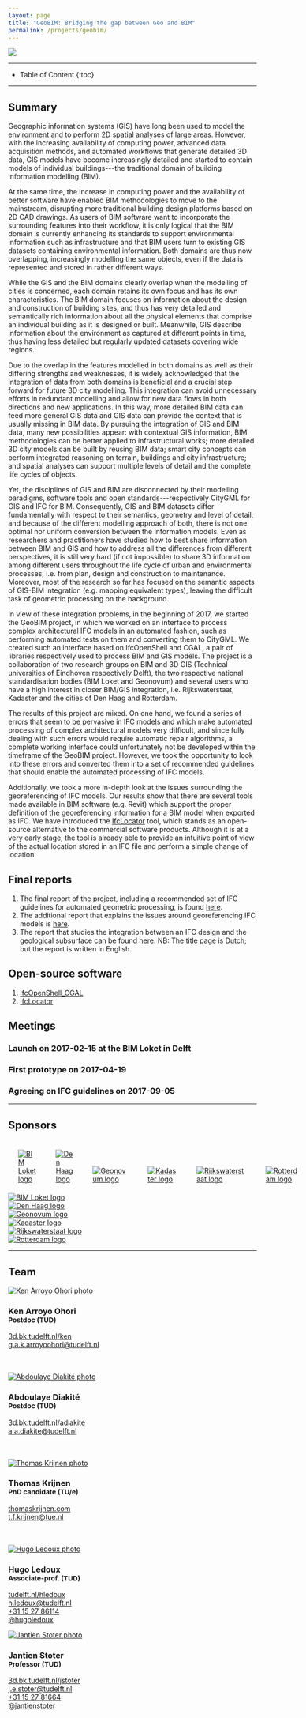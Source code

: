 ```yaml
---
layout: page
title: "GeoBIM: Bridging the gap between Geo and BIM"
permalink: /projects/geobim/
---
```


<div class="row">
  <div class="col-sm-6 col-xs-12"><img class="img-responsive" src="{{ "volumetric.png" }}"></div>
</div>

- - -

* Table of Content
{:toc}

- - -

## Summary

Geographic information systems (GIS) have long been used to model the environment and to perform 2D spatial analyses of large areas.
However, with the increasing availability of computing power, advanced data acquisition methods, and automated workflows that generate detailed 3D data, GIS models have become increasingly detailed and started to contain models of individual buildings---the traditional domain of building information modelling (BIM).

At the same time, the increase in computing power and the availability of better software have enabled BIM methodologies to move to the mainstream, disrupting more traditional building design platforms based on 2D CAD drawings.
As users of BIM software want to incorporate the surrounding features into their workflow, it is only logical that the BIM domain is currently enhancing its standards to support environmental information such as infrastructure and that BIM users turn to existing GIS datasets containing environmental information.
Both domains are thus now overlapping, increasingly modelling the same objects, even if the data is represented and stored in rather different ways.

While the GIS and the BIM domains clearly overlap when the modelling of cities is concerned, each domain retains its own focus and has its own characteristics.
The BIM domain focuses on information about the design and construction of building sites, and thus has very detailed and semantically rich information about all the physical elements that comprise an individual building as it is designed or built.
Meanwhile, GIS describe information about the environment as captured at different points in time, thus having less detailed but regularly updated datasets covering wide regions.

Due to the overlap in the features modelled in both domains as well as their differing strengths and weaknesses, it is widely acknowledged that the integration of data from both domains is beneficial and a crucial step forward for future 3D city modelling.
This integration can avoid unnecessary efforts in redundant modelling and allow for new data flows in both directions and new applications.
In this way, more detailed BIM data can feed more general GIS data and GIS data can provide the context that is usually missing in BIM data.
By pursuing the integration of GIS and BIM data, many new possibilities appear: with contextual GIS information, BIM methodologies can be better applied to infrastructural works; more detailed 3D city models can be built by reusing BIM data; smart city concepts can perform integrated reasoning on terrain, buildings and city infrastructure; and spatial analyses can support multiple levels of detail and the complete life cycles of objects.

Yet, the disciplines of GIS and BIM are disconnected by their modelling paradigms, software tools and open standards---respectively CityGML for GIS and IFC for BIM.
Consequently, GIS and BIM datasets differ fundamentally with respect to their semantics, geometry and level of detail, and because of the different modelling approach of both, there is not one optimal nor uniform conversion between the information models.
Even as researchers and practitioners have studied how to best share information between BIM and GIS and how to address all the differences from different perspectives, it is still very hard (if not impossible) to share 3D information among different users throughout the life cycle of urban and environmental processes, i.e. from plan, design and construction to maintenance.
Moreover, most of the research so far has focused on the semantic aspects of GIS-BIM integration (e.g. mapping equivalent types), leaving the difficult task of geometric processing on the background.

In view of these integration problems, in the beginning of 2017, we started the GeoBIM project, in which we worked on an interface to process complex architectural IFC models in an automated fashion, such as performing automated tests on them and converting them to CityGML.
We created such an interface based on IfcOpenShell and CGAL, a pair of libraries respectively used to process BIM and GIS models.
The project is a collaboration of two research groups on BIM and 3D GIS (Technical universities of Eindhoven respectively Delft), the two respective national standardisation bodies (BIM Loket and Geonovum) and several users who have a high interest in closer BIM/GIS integration, i.e. Rijkswaterstaat, Kadaster and the cities of Den Haag and Rotterdam.

The results of this project are mixed.
On one hand, we found a series of errors that seem to be pervasive in IFC models and which make automated processing of complex architectural models very difficult, and since fully dealing with such errors would require automatic repair algorithms, a complete working interface could unfortunately not be developed within the timeframe of the GeoBIM project.
However, we took the opportunity to look into these errors and converted them into a set of recommended guidelines that should enable the automated processing of IFC models.

Additionally, we took a more in-depth look at the issues surrounding the georeferencing of IFC models.
Our results show that there are several tools made available in BIM software (e.g. Revit) which support the proper definition of the georeferencing information for a BIM model when exported as IFC.
We have introduced the [IfcLocator](https://github.com/tudelft3d/IfcLocator) tool, which stands as an open-source alternative to the commercial software products.
Although it is at a very early stage, the tool is already able to provide an intuitive point of view of the actual location stored in an IFC file and perform a simple change of location.

## Final reports

  1. The final report of the project, including a recommended set of IFC guidelines for automated geometric processing, is found [here](https://3d.bk.tudelft.nl/ken/files/18_geobim.pdf).
  2. The additional report that explains the issues around georeferencing IFC models is [here](https://3d.bk.tudelft.nl/pdfs/18_georeferencing.pdf).
  3. The report that studies the integration between an IFC design and the geological subsurface can be found [here](https://3d.bk.tudelft.nl/pdfs/BIM_Subsurface%20report%20Version%20June%202017.pdf). NB: The title page is Dutch; but the report is written in English.

## Open-source software

  1. [IfcOpenShell_CGAL](https://github.com/aothms/IfcOpenShell_CGAL)
  2. [IfcLocator](https://github.com/tudelft3d/IfcLocator)


## Meetings

### Launch on 2017-02-15 at the BIM Loket in Delft

<div class="row">
  <div class="col-xs-12 col-md-6">
    <script async class="speakerdeck-embed" data-id="876a2e1d5fcf4dad8f873a91b4dce644" data-ratio="1.33333333333333" src="//speakerdeck.com/assets/embed.js"></script>
  </div>
</div>

### First prototype on 2017-04-19

<div class="row">
  <div class="col-xs-12 col-md-6">
    <script async class="speakerdeck-embed" data-id="1f51a84e65cb4cdaba22edcc4381487a" data-ratio="1.33333333333333" src="//speakerdeck.com/assets/embed.js"></script>
  </div>
</div>

### Agreeing on IFC guidelines on 2017-09-05

<div class="row">
  <div class="col-xs-12 col-md-6">
    <script async class="speakerdeck-embed" data-id="3af1de4df4e4491caff247efe4af98a2" data-ratio="1.33333333333333" src="//speakerdeck.com/assets/embed.js"></script>
  </div>
</div>

- - -

## Sponsors

<div class="hidden-xs" style="display:table-cell; padding: 20px;"><a href="http://www.bimloket.nl" title="BIM Loket website"><img src="bimloket.jpg" alt="BIM Loket logo" style="max-height: 200px;"></a></div>
<div class="hidden-xs" style="display:table-cell; padding: 20px;"><a href="https://www.denhaag.nl" title="Den Haag website"><img src="denhaag.jpg" alt="Den Haag logo" style="max-height: 200px;"></a></div>
<div class="hidden-xs" style="display:table-cell; padding: 20px;"><a href="http://www.geonovum.nl" title="Geonovum website"><img src="geonovum.png" alt="Geonovum logo" style="max-height: 200px;"></a></div>
<div class="hidden-xs" style="display:table-cell; padding: 20px;"><a href="https://www.kadaster.nl" title="Kadaster website"><img src="kadaster.jpg" alt="Kadaster logo" style="max-height: 200px;"></a></div>
<div class="hidden-xs" style="display:table-cell; padding: 20px;"><a href="http://www.rijkswaterstaat.nl" title="Rijkswaterstaat website"><img src="rws.png" alt="Rijkswaterstaat logo" style="max-height: 200px;"></a></div>
<div class="hidden-xs" style="display:table-cell; padding: 20px;"><a href="http://www.rotterdam.nl" title="Rotterdam website"><img src="rotterdam.png" alt="Rotterdam logo" style="max-height: 200px;"></a></div>

<div class="row">
  <div class="visible-xs thumbnail"><a href="http://www.bimloket.nl" title="BIM Loket website"><img src="bimloket.jpg" alt="BIM Loket logo"></a></div>
  <div class="visible-xs thumbnail"><a href="https://www.denhaag.nl" title="Den Haag website"><img src="denhaag.jpg" alt="Den Haag logo"></a></div>
  <div class="visible-xs thumbnail"><a href="http://www.geonovum.nl" title="Geonovum website"><img src="geonovum.png" alt="Geonovum logo"></a></div>
  <div class="visible-xs thumbnail"><a href="https://www.kadaster.nl" title="Kadaster website"><img src="kadaster.jpg" alt="Kadaster logo"></a></div>
  <div class="visible-xs"><a href="http://www.rijkswaterstaat.nl" title="Rijkswaterstaat website"><img src="rws.png" alt="Rijkswaterstaat logo"></a></div>
  <div class="visible-xs thumbnail"><a href="http://www.rotterdam.nl" title="Rotterdam website"><img src="rotterdam.png" alt="Rotterdam logo"></a></div>
</div>

- - - 

## Team

<div class="row">

  <div class="col-md-4 col-sm-4 col-xs-8 col-xs-offset-2 col-sm-offset-0 col-md-offset-0">
      <a href="https://3d.bk.tudelft.nl/ken"><img class="img-circle img-responsive" src="{{ site.baseurl }}/img/staff/ken.jpg" alt="Ken Arroyo Ohori photo" /></a>
    <h3>Ken Arroyo Ohori<br /><small>Postdoc (TUD)</small></h3>
    <p>
        <i class="fa fa-home"></i> <a href="https://3d.bk.tudelft.nl/ken">3d.bk.tudelft.nl/ken</a><br />
        <i class="fa fa-envelope"></i> <a href="mailto:g.a.k.arroyoohori@tudelft.nl">g.a.k.arroyoohori@tudelft.nl</a><br />
        <br />
        <br />
    </p>
  </div>

  <div class="col-md-4 col-sm-4 col-xs-8 col-xs-offset-2 col-sm-offset-0 col-md-offset-0">
      <a href="https://3d.bk.tudelft.nl/adiakite"><img class="img-circle img-responsive" src="{{ site.baseurl }}/img/staff/abdou.png" alt="Abdoulaye Diakité photo" /></a>
    <h3>Abdoulaye Diakité<br /><small>Postdoc (TUD)</small></h3>
    <p>
        <i class="fa fa-home"></i> <a href="https://3d.bk.tudelft.nl/adiakite">3d.bk.tudelft.nl/adiakite</a><br />
        <i class="fa fa-envelope"></i> <a href="mailto:a.a.diakite@tudelft.nl">a.a.diakite@tudelft.nl</a><br />
        <br />
        <br />
    </p>
  </div>

  <div class="col-md-4 col-sm-4 col-xs-8 col-xs-offset-2 col-sm-offset-0 col-md-offset-0">
      <a href="https://3d.bk.tudelft.nl/ken"><img class="img-circle img-responsive" src="thomas.png" alt="Thomas Krijnen photo" /></a>
    <h3>Thomas Krijnen<br /><small>PhD candidate (TU/e)</small></h3>
    <p>
        <i class="fa fa-home"></i> <a href="http://thomaskrijnen.com">thomaskrijnen.com</a><br />
        <i class="fa fa-envelope"></i> <a href="mailto:t.f.krijnen@tue.nl">t.f.krijnen@tue.nl</a><br />
        <br />
        <br />
    </p>
  </div>

  <div class="col-md-4 col-sm-4 col-xs-8 col-xs-offset-2 col-sm-offset-0 col-md-offset-0">
        <a href="https://www.tudelft.nl/hledoux"><img class="img-circle img-responsive" src="{{ site.baseurl }}/img/staff/hugo.jpg" alt="Hugo Ledoux photo" /></a>
      <h3>Hugo Ledoux<br /><small>Associate-prof. (TUD)</small></h3>
      <p>
          <i class="fa fa-home"></i> <a href="https://www.tudelft.nl/hledoux">tudelft.nl/hledoux</a><br />
          <i class="fa fa-envelope"></i> <a href="mailto:h.ledoux@tudelft.nl">h.ledoux@tudelft.nl</a><br />
          <i class="fa fa-phone"></i> <a href="tel:+31 15 27 86114">+31 15 27 86114</a><br />
          <i class="fab fa-twitter"></i> <a href="https://twitter.com/hugoledoux">@hugoledoux</a><br />
      </p>
  </div>

  <div class="col-md-4 col-sm-4 col-xs-8 col-xs-offset-2 col-sm-offset-0 col-md-offset-0">
        <a href="http://3d.bk.tudelft.nl/jstoter"><img class="img-circle img-responsive" src="{{ site.baseurl }}/img/staff/jantien.jpg" alt="Jantien Stoter photo" /></a>
      <h3>Jantien Stoter<br /><small>Professor (TUD)</small></h3>
      <p>
          <i class="fa fa-home"></i> <a href="http://3d.bk.tudelft.nl/jstoter">3d.bk.tudelft.nl/jstoter</a><br />
          <i class="fa fa-envelope"></i> <a href="mailto:j.e.stoter@tudelft.nl">j.e.stoter@tudelft.nl</a><br />
          <i class="fa fa-phone"></i> <a href="tel:+31 15 27 81664">+31 15 27 81664</a><br />
          <i class="fab fa-twitter"></i> <a href="https://twitter.com/jantienstoter">@jantienstoter</a><br />
      </p>
  </div>

</div>

